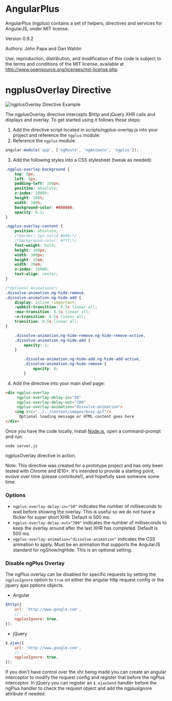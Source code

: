 AngularPlus
===========

AngularPlus (ngplus) contains a set of helpers, directives and services for AngularJS, under MIT license. 

Version 0.9.2

Authors: John Papa and Dan Wahlin
  
Use, reproduction, distribution, and modification of this code is subject to the terms and conditions of the MIT license, available at http://www.opensource.org/licenses/mit-license.php
 



# ngplusOverlay Directive

![ngplusOverlay Directive Example](https://raw.github.com/DanWahlin/AngularOverlay/master/content/images/appExample.png)

The ngplusOverlay directive intercepts $http and jQuery XHR calls and displays and overlay. To get started using it follows these steps:

1. Add the directive script located in scripts/ngplus-overlay.js into your project and reference the `ngplus` module:
2. Reference the `ngplus` module:

```javascript
angular.module('app', ['ngRoute', 'ngAnimate', 'ngplus']);
```

3. Add the following styles into a CSS stylesheet (tweak as needed):

```css
.ngplus-overlay-background {
    top: 0px;
    left: 0px;
    padding-left: 100px;
    position: absolute;
    z-index: 10000;
    height: 100%;
    width: 100%;
    background-color: #808080;
    opacity: 0.2;
}

.ngplus-overlay-content {
    position: absolute;
    /*border: 1px solid #000;*/
    /*background-color: #fff;*/
    font-weight: bold;
    height: 100px;
    width: 300px;
    height: 15em;
    width: 20em;
    z-index: 10000;
    text-align: center;
}

/*Optional Animations*/
.dissolve-animation.ng-hide-remove,
.dissolve-animation.ng-hide-add {
    display: inline !important;
    -webkit-transition: 0.5s linear all;
    -moz-transition: 0.5s linear all;
    -o-transition: 0.5s linear all;
    transition: 0.5s linear all;
}

    .dissolve-animation.ng-hide-remove.ng-hide-remove-active,
    .dissolve-animation.ng-hide-add {
        opacity: 1;
    }

        .dissolve-animation.ng-hide-add.ng-hide-add-active,
        .dissolve-animation.ng-hide-remove {
            opacity: 0;
        }

```

4. Add the directive into your main shell page:

```html
<div ngplus-overlay
     ngplus-overlay-delay-in="50"
     ngplus-overlay-delay-out="700"
     ngplus-overlay-animation="dissolve-animation">
    <img src="../../content/images/busy.gif"/>
 	  Optional loading message or HTML content goes here
</div>
```

Once you have the code locally, install [Node.js](http://nodejs.org), open a command-prompt and run:

```
node server.js
```

ngplusOverlay directive in action.

Note: This directive was created for a prototype project and has only been tested with Chrome and IE10+. It's intended to provide a starting point, evolve over time (please contribute!), and hopefully save someone some time.

### Options

- `ngplus-overlay-delay-in="50"` indicates the number of milliseconds to wait before showing the overlay. This is useful so we do not have a flicker for super short XHR. Default is 500 ms.
- `ngplus-overlay-delay-out="700"` indicates the number of milliseconds to keep the overlay around after the last XHR has completed. Default is 500 ms.
- `ngplus-overlay-animation="dissolve-animation"` indicates the CSS animation to apply. Must be an animation that supports the AngularJS standard for ngShow/ngHide. This is an optional setting. 

### Disable ngPlus Overlay

The ngPlus overlay can be disabled for specific requests by setting the `ngplusIgnore` option to `true`
on either the angular http request config or the jquery ajax pptions objects.

- Angular
```js
$http({
    url: 'http://www.google.com',
    // ...
    ngplusIgnore: true,
});
```

- jQuery
```js
$.ajax({
    url: 'http://www.google.com',
    // ...
    ngplusIgnore: true,
});
```

If you don't have control over the xhr being made you can create an angular interceptor to modify
the request config and register that before the ngPlus interceptor.  In jQuery you can register
an `$.ajaxSend` handler before the ngPlus handler to check the request object and add the
ngplusIgnore attribute if needed.

